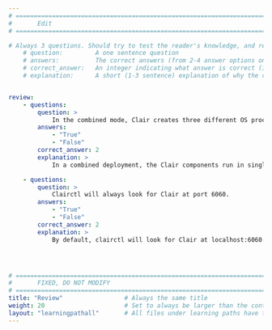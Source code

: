 ```yaml
---
# ================================================================================
#       Edit
# ================================================================================

# Always 3 questions. Should try to test the reader's knowledge, and reinforce the key points you want them to remember.
    # question:         A one sentence question
    # answers:          The correct answers (from 2-4 answer options only). Should be surrounded by quotes.
    # correct_answer:   An integer indicating what answer is correct (index starts from 0)
    # explanation:      A short (1-3 sentence) explanation of why the correct answer is correct. Can add additional context if desired


review:
    - questions:
        question: >
            In the combined mode, Clair creates three different OS processes for all three modes.
        answers:
            - "True"
            - "False"
        correct_answer: 2
        explanation: >
            In a combined deployment, the Clair components run in single OS process. In a distributed deployment, each Clair process runs in its own OS processes.

    - questions:
        question: >
            Clairctl will always look for Clair at port 6060.
        answers:
            - "True"
            - "False"
        correct_answer: 2
        explanation: >
            By default, clairctl will look for Clair at localhost:6060. You can configure it to another host and port by using the "--host" flag.




# ================================================================================
#       FIXED, DO NOT MODIFY
# ================================================================================
title: "Review"                 # Always the same title
weight: 20                      # Set to always be larger than the content in this path
layout: "learningpathall"       # All files under learning paths have this same wrapper
---
```

